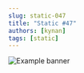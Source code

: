 ```yaml
---
slug: static-047
title: "Static #47"
authors: [kynan]
tags: [static]
---
```


![Example banner](/img/stories/static_new/047.png)
